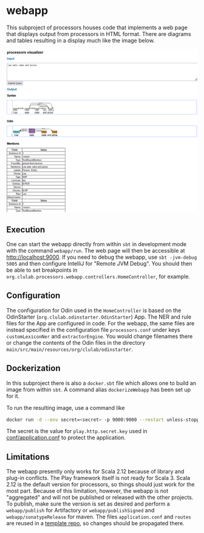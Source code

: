 # webapp

This subproject of processors houses code that implements a web page that displays
output from processors in HTML format.  There are diagrams and tables resulting in a display much like the image below.

![Webapp window with text](../docs/webapp_full.png?raw=True")

## Execution

One can start the webapp directly from within `sbt` in development mode with the command `webapp/run`.  The web page will then be accessible at [http://localhost:9000](http://localhost:9000).  If you need to debug the webapp, use `sbt -jvm-debug 5005` and then configure IntelliJ for "Remote JVM Debug".  You should then be able to set breakpoints in `org.clulab.processors.webapp.controllers.HomeController`, for example.

## Configuration

The configuration for Odin used in the `HomeController` is based on the OdinStarter (`org.clulab.odinstarter.OdinStarter`) App.  The NER and rule files for the App are configured in code.  For the webapp, the same files are instead specified in the configuration file `processors.conf` under keys `customLexiconNer` and `extractorEngine`.  You would change filenames there or change the contents of the Odin files in the directory `main/src/main/resources/org/clulab/odinstarter`.


## Dockerization

In this subproject there is also a `docker.sbt` file which allows one to build an image from within `sbt`.  A command alias `dockerizeWebapp` has been set up for it.

To run the resulting image, use a command like
```bash
docker run -d --env secret=<secret> -p 9000:9000 --restart unless-stopped processors-webapp:latest &
```
The secret is the value for `play.http.secret.key` used in
[conf/application.conf](./conf/application.conf) to protect the application.

## Limitations

The webapp presently only works for Scala 2.12 because of library and plug-in conflicts.  The Play framework itself is not ready for Scala 3.  Scala 2.12 is the default version for processors, so things should just work for the most part.  Because of this limitation, however, the webapp is not "aggregated" and will not be published or released with the other projects.  To publish, make sure the version is set as desired and perform a `webapp/publish` for Artifactory or `webapp/publishSigned` and `webapp/sonatypeRelease` for maven.  The files `application.conf` and `routes` are reused in a [template repo](https://github.com/clulab/sbt-processors-small.g8), so changes should be propagated there.
